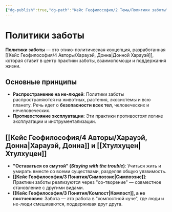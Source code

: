 ```yaml
---
{"dg-publish":true,"dg-path":"Кейс Геофилософия/2 Темы/Политики заботы","permalink":"/kejs-geofilosofiya/2-temy/politiki-zaboty/","dgShowLocalGraph":true}
---
```


# Политики заботы

**Политики заботы** — это этико-политическая концепция, разработанная [[Кейс Геофилософия/4 Авторы/Харауэй, Донна\|Донной Харауэй]], которая ставит в центр практики заботы, взаимопомощи и поддержания жизни.

## Основные принципы
- **Распространение на не-людей**: Политики заботы распространяются на животных, растения, экосистемы и всю планету. Речь идет о **безопасности всех тел**, человеческих и нечеловеческих.
- **Противостояние эксплуатации**: Эти практики противостоят логике эксплуатации и инструментализации.

## [[Кейс Геофилософия/4 Авторы/Харауэй, Донна\|Харауэй, Донна]] и [[Хтулхуцен\|Хтулхуцен]]
- **"Оставаться со смутой" (*Staying with the trouble*)**: Учиться жить и умирать вместе со всеми существами, разделяя общую уязвимость.
- **[[Кейс Геофилософия/3 Понятия/Симпоэзис\|Симпоэзис]]**: Практики заботы реализуются через "со-творение" — совместное становление с другими видами.
- **[[Кейс Геофилософия/3 Понятия/Компост\|Компост]], а не постчеловек**: Забота — это работа в "компостной куче", где люди и не-люди смешиваются, поддерживая друг друга.
